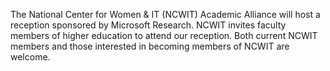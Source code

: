The National Center for Women & IT (NCWIT) Academic Alliance will host a reception sponsored by Microsoft Research.  NCWIT invites faculty members of higher education to attend our reception. Both current NCWIT members and those interested in becoming members of NCWIT are welcome.
